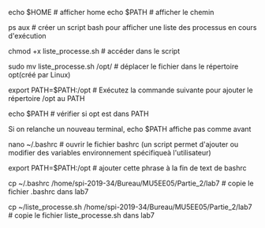 echo $HOME       # afficher home
echo $PATH       # afficher le chemin

ps aux           # créer un script bash pour afficher une liste des processus en cours d'exécution

chmod +x liste_processe.sh    # accéder dans le script


sudo mv liste_processe.sh /opt/     # déplacer le fichier dans le répertoire opt(créé par Linux)

export PATH=$PATH:/opt     # Exécutez la commande suivante pour ajouter le répertoire /opt au PATH

echo $PATH                 #  vérifier si opt est dans PATH

Si on relanche un nouveau terminal, echo $PATH affiche pas comme avant

nano ~/.bashrc     # ouvrir le fichier bashrc (un script permet d'ajouter ou modifier des variables environnement spécifiqueà l'utilisateur)

export PATH=$PATH:/opt   # ajouter cette phrase à la fin de text de bashrc

cp ~/.bashrc /home/spi-2019-34/Bureau/MU5EE05/Partie_2/lab7             # copie le fichier .bashrc dans lab7

cp ~/liste_processe.sh /home/spi-2019-34/Bureau/MU5EE05/Partie_2/lab7    # copie le fichier liste_processe.sh dans lab7